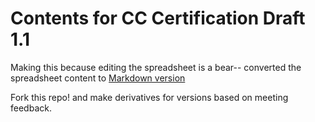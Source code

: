 # Contents for CC Certification Draft 1.1
Making this because editing the spreadsheet is a bear-- converted the spreadsheet content to [Markdown version](https://github.com/cogdog/cc-cert-draft/blob/master/v1.1.md)

Fork this repo! and make derivatives for versions based on meeting feedback.
